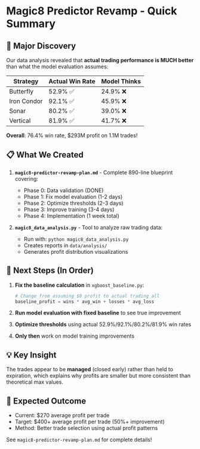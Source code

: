 # Magic8 Predictor Revamp - Quick Summary

## 🚨 Major Discovery
Our data analysis revealed that **actual trading performance is MUCH better** than what the model evaluation assumes:

| Strategy | Actual Win Rate | Model Thinks | 
|----------|----------------|--------------|
| Butterfly | 52.9% ✅ | 24.9% ❌ |
| Iron Condor | 92.1% ✅ | 45.9% ❌ |
| Sonar | 80.2% ✅ | 39.0% ❌ |
| Vertical | 81.9% ✅ | 41.7% ❌ |

**Overall**: 76.4% win rate, $293M profit on 1.1M trades!

## 📋 What We Created

1. **`magic8-predictor-revamp-plan.md`** - Complete 890-line blueprint covering:
   - Phase 0: Data validation (DONE)
   - Phase 1: Fix model evaluation (1-2 days)
   - Phase 2: Optimize thresholds (2-3 days)
   - Phase 3: Improve training (3-4 days)
   - Phase 4: Implementation (1 week total)

2. **`magic8_data_analysis.py`** - Tool to analyze raw trading data:
   - Run with: `python magic8_data_analysis.py`
   - Creates reports in `data/analysis/`
   - Generates profit distribution visualizations

## 🎯 Next Steps (In Order)

1. **Fix the baseline calculation** in `xgboost_baseline.py`:
   ```python
   # Change from assuming $0 profit to actual trading all
   baseline_profit = wins * avg_win + losses * avg_loss
   ```

2. **Run model evaluation with fixed baseline** to see true improvement

3. **Optimize thresholds** using actual 52.9%/92.1%/80.2%/81.9% win rates

4. **Only then** work on model training improvements

## 💡 Key Insight
The trades appear to be **managed** (closed early) rather than held to expiration, which explains why profits are smaller but more consistent than theoretical max values.

## 🚀 Expected Outcome
- Current: $270 average profit per trade
- Target: $400+ average profit per trade (50%+ improvement)
- Method: Better trade selection using actual profit patterns

See `magic8-predictor-revamp-plan.md` for complete details!
